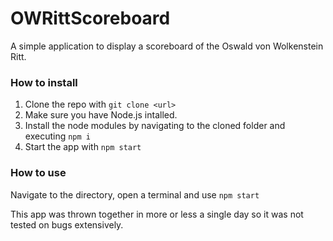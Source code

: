# OWRittScoreboard

A simple application to display a scoreboard of the Oswald von Wolkenstein Ritt.

### How to install
1. Clone the repo with `git clone <url>`
2. Make sure you have Node.js intalled.
3. Install the node modules by navigating to the cloned folder and executing `npm i`
4. Start the app with `npm start`

### How to use
Navigate to the directory, open a terminal and use `npm start`


This app was thrown together in more or less a single day so it was not tested on bugs extensively.